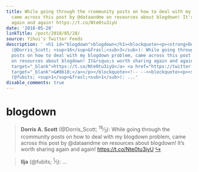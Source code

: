 ```yaml
---
title: While going through the rcommunity posts on how to deal with my blogdown problem,
  came across this post by @dataandme on resources about blogdown! It's worth sharing
  again and again! https://t.co/Nte0tu3iyU
date: '2018-05-28'
linkTitle: /post/2018/05/28/
source: Yihui's Twitter Feeds
description: ' <h1 id="blogdown">blogdown</h1><blockquote><p><strong>Dorris A. Scott</strong>
  (@Dorris_Scott; <sup>16</sup>&frasl;<sub>3</sub>): While going through the rcommunity
  posts on how to deal with my blogdown problem, came across this post by @dataandme
  on resources about blogdown! It&rsquo;s worth sharing again and again! <a href="https://t.co/Nte0tu3iyU"
  target="_blank">https://t.co/Nte0tu3iyU</a> <a href="https://twitter.com/xieyihui/status/1000774985802223616"
  target="_blank">&#8618;</a></p></blockquote><!-- --><blockquote><p><strong>Ilja</strong>
  (@fubits; <sup>1</sup>&frasl;<sub>1</sub>): ...'
disable_comments: true
---
```

 <h1 id="blogdown">blogdown</h1><blockquote><p><strong>Dorris A. Scott</strong> (@Dorris_Scott; <sup>16</sup>&frasl;<sub>3</sub>): While going through the rcommunity posts on how to deal with my blogdown problem, came across this post by @dataandme on resources about blogdown! It&rsquo;s worth sharing again and again! <a href="https://t.co/Nte0tu3iyU" target="_blank">https://t.co/Nte0tu3iyU</a> <a href="https://twitter.com/xieyihui/status/1000774985802223616" target="_blank">&#8618;</a></p></blockquote><!-- --><blockquote><p><strong>Ilja</strong> (@fubits; <sup>1</sup>&frasl;<sub>1</sub>): ...
